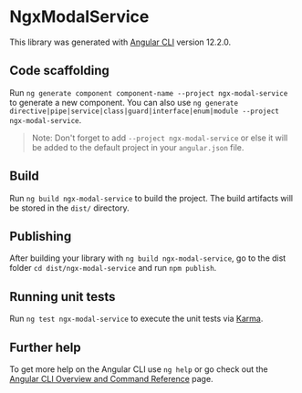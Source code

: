 # NgxModalService

This library was generated with [Angular CLI](https://github.com/angular/angular-cli) version 12.2.0.

## Code scaffolding

Run `ng generate component component-name --project ngx-modal-service` to generate a new component. You can also use `ng generate directive|pipe|service|class|guard|interface|enum|module --project ngx-modal-service`.
> Note: Don't forget to add `--project ngx-modal-service` or else it will be added to the default project in your `angular.json` file. 

## Build

Run `ng build ngx-modal-service` to build the project. The build artifacts will be stored in the `dist/` directory.

## Publishing

After building your library with `ng build ngx-modal-service`, go to the dist folder `cd dist/ngx-modal-service` and run `npm publish`.

## Running unit tests

Run `ng test ngx-modal-service` to execute the unit tests via [Karma](https://karma-runner.github.io).

## Further help

To get more help on the Angular CLI use `ng help` or go check out the [Angular CLI Overview and Command Reference](https://angular.io/cli) page.
